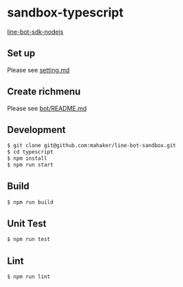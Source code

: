 # sandbox-typescript

[line-bot-sdk-nodejs](https://github.com/line/line-bot-sdk-nodejs)

## Set up

Please see [setting.md](./setting.md)

## Create richmenu 

Please see [bot/README.md](./bot/README.md)


## Development

``` sh
$ git clone git@github.com:mahaker/line-bot-sandbox.git
$ cd typescript
$ npm install
$ npm run start 
```

## Build

``` sh
$ npm run build
```

## Unit Test 

``` sh
$ npm run test 
```

## Lint 

``` sh
$ npm run lint 
```
